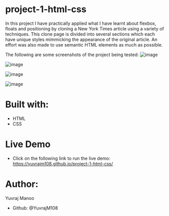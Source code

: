 # project-1-html-css
In this project I have practically applied what I have learnt about flexbox, floats and positioning by cloning a New York Times article using a variety of techniques. This clone page is divided into several sections which each have unique styles mimmicking the appearance of the original article. An effort was also made to use semantic HTML elements as much as possible.

The following are some screenshots of the project being tested:
![image](https://user-images.githubusercontent.com/70488620/112661571-0bf1ca80-8e2d-11eb-8783-99f4236772a0.png)

![image](https://user-images.githubusercontent.com/70488620/112661829-55421a00-8e2d-11eb-9495-9c71d4ad227d.png)

![image](https://user-images.githubusercontent.com/70488620/112661913-70ad2500-8e2d-11eb-8add-110be97bd29c.png)

![image](https://user-images.githubusercontent.com/70488620/112661998-8a4e6c80-8e2d-11eb-8623-b18ce04263a9.png)


# Built with:
- HTML
- CSS

# Live Demo
- Click on the following link to run the live demo: https://yuvrajm108.github.io/project-1-html-css/

# Author:
Yuvraj Manoo
- Github: @YuvrajM108
